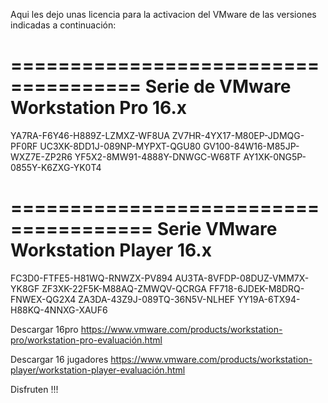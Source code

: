 Aqui les dejo unas licencia para la activacion del VMware de las versiones indicadas a continuación:

=====================================
Serie de VMware Workstation Pro 16.x
=====================================
YA7RA-F6Y46-H889Z-LZMXZ-WF8UA
ZV7HR-4YX17-M80EP-JDMQG-PF0RF
UC3XK-8DD1J-089NP-MYPXT-QGU80
GV100-84W16-M85JP-WXZ7E-ZP2R6
YF5X2-8MW91-4888Y-DNWGC-W68TF
AY1XK-0NG5P-0855Y-K6ZXG-YK0T4


======================================
Serie VMware Workstation Player 16.x
======================================
FC3D0-FTFE5-H81WQ-RNWZX-PV894
AU3TA-8VFDP-08DUZ-VMM7X-YK8GF
ZF3XK-22F5K-M88AQ-ZMWQV-QCRGA
FF718-6JDEK-M8DRQ-FNWEX-QG2X4
ZA3DA-43Z9J-089TQ-36N5V-NLHEF
YY19A-6TX94-H88KQ-4NNXG-XAUF6


Descargar 16pro
https://www.vmware.com/products/workstation-pro/workstation-pro-evaluación.html

Descargar 16 jugadores
https://www.vmware.com/products/workstation-player/workstation-player-evaluación.html

Disfruten !!!
